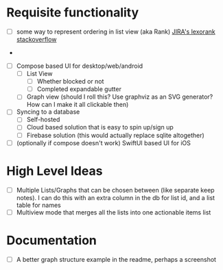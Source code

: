 # Requisite functionality
* [ ] some way to represent ordering in list view (aka Rank) [JIRA's lexorank](https://github.com/xissy/lexorank) [stackoverflow](https://softwareengineering.stackexchange.com/questions/195308/storing-a-re-orderable-list-in-a-database, )
* 
* [ ] Compose based UI for desktop/web/android
  * [ ] List View
    * [ ] Whether blocked or not
    * [ ] Completed expandable gutter
  * [ ] Graph view (should I roll this? Use graphviz as an SVG generator? How can I make it all clickable then)
* [ ] Syncing to a database
  * [ ] Self-hosted
  * [ ] Cloud based solution that is easy to spin up/sign up
  * [ ] Firebase solution (this would actually replace sqlite altogether)
* [ ] (optionally if compose doesn't work) SwiftUI based UI for iOS

# High Level Ideas
* [ ] Multiple Lists/Graphs that can be chosen between (like separate keep notes). I can do this with an extra column in the db for list id, and a list table for names
* [ ] Multiview mode that merges all the lists into one actionable items list

# Documentation
* [ ] A better graph structure example in the readme, perhaps a screenshot
